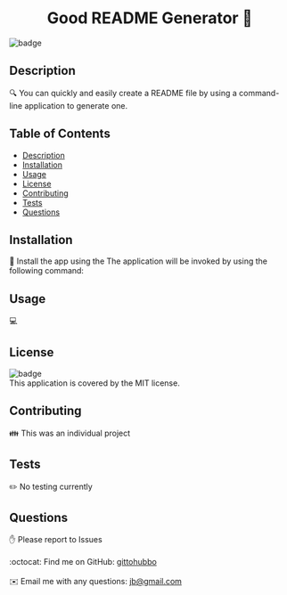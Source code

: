 
<h1 align="center">Good README Generator 👋</h1>

![badge](https://img.shields.io/badge/license-MIT-brightgreen)<br />
## Description
🔍 You can quickly and easily create a README file by using a command-line application to generate one.
## Table of Contents
- [Description](#description)
- [Installation](#installation)
- [Usage](#usage)
- [License](#license)
- [Contributing](#contributing)
- [Tests](#tests)
- [Questions](#questions)
## Installation
💾 Install the app using the The application will be invoked by using the following command:
## Usage
💻 
## License
![badge](https://img.shields.io/badge/license-MIT-brightgreen)
<br />
This application is covered by the MIT license. 

## Contributing
👪 This was an individual project
## Tests
✏️ No testing currently
## Questions
✋ Please report to Issues<br />
<br />
:octocat: Find me on GitHub: [gittohubbo](https://github.com/gittohubbo)<br />
<br />
✉️ Email me with any questions: jb@gmail.com<br /><br />